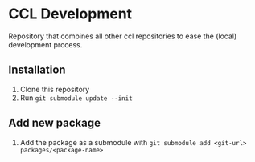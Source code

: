 # CCL Development

Repository that combines all other ccl repositories to ease
the (local) development process.

## Installation

1. Clone this repository
2. Run `git submodule update --init`

## Add new package

1. Add the package as a submodule with
   `git submodule add <git-url> packages/<package-name>`
